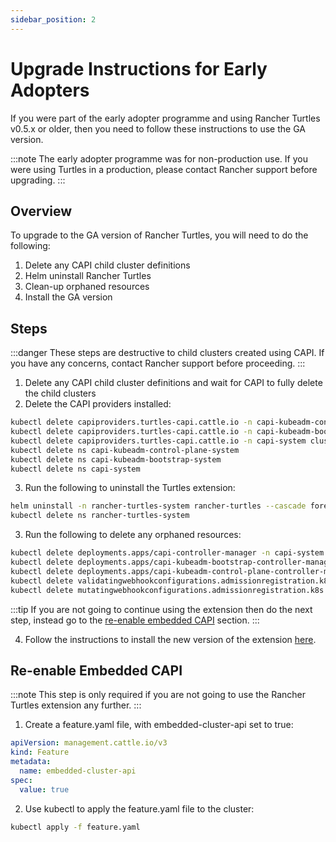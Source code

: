 ```yaml
---
sidebar_position: 2
---
```


# Upgrade Instructions for Early Adopters

If you were part of the early adopter programme and using Rancher Turtles v0.5.x or older, then you need to follow these instructions to use the GA version.

:::note
The early adopter programme was for non-production use. If you were using Turtles in a production, please contact Rancher support before upgrading.
:::

## Overview

To upgrade to the GA version of Rancher Turtles, you will need to do the following:

1. Delete any CAPI child cluster definitions
2. Helm uninstall Rancher Turtles
3. Clean-up orphaned resources
4. Install the GA version

## Steps

:::danger
These steps are destructive to child clusters created using CAPI. If you have any concerns, contact Rancher support before proceeding.
:::

1. Delete any CAPI child cluster definitions and wait for CAPI to fully delete the child clusters
2. Delete the CAPI providers installed:

```bash
kubectl delete capiproviders.turtles-capi.cattle.io -n capi-kubeadm-control-plane-system kubeadm-control-plane
kubectl delete capiproviders.turtles-capi.cattle.io -n capi-kubeadm-bootstrap-system kubeadm-bootstrap
kubectl delete capiproviders.turtles-capi.cattle.io -n capi-system cluster-api
kubectl delete ns capi-kubeadm-control-plane-system
kubectl delete ns capi-kubeadm-bootstrap-system
kubectl delete ns capi-system
```

3. Run the following to uninstall the Turtles extension:

```bash
helm uninstall -n rancher-turtles-system rancher-turtles --cascade foreground --wait
kubectl delete ns rancher-turtles-system
```

3. Run the following to delete any orphaned resources:

```bash
kubectl delete deployments.apps/capi-controller-manager -n capi-system --ignore-not-found=true
kubectl delete deployments.apps/capi-kubeadm-bootstrap-controller-manager -n capi-kubeadm-bootstrap-system --ignore-not-found=true
kubectl delete deployments.apps/capi-kubeadm-control-plane-controller-manager -n capi-kubeadm-control-plane-system --ignore-not-found=true
kubectl delete validatingwebhookconfigurations.admissionregistration.k8s.io capi-validating-webhook-configuration capi-kubeadm-bootstrap-validating-webhook-configuration capi-kubeadm-control-plane-validating-webhook-configuration --ignore-not-found=true
kubectl delete mutatingwebhookconfigurations.admissionregistration.k8s.io capi-mutating-webhook-configuration capi-kubeadm-bootstrap-mutating-webhook-configuration capi-kubeadm-control-plane-mutating-webhook-configuration --ignore-not-found=true
```

:::tip
If you are not going to continue using the extension then do the next step, instead go to the [re-enable embedded CAPI](#re-enable-embedded-capi) section.
:::

4. Follow the instructions to install the new version of the extension [here](../../getting-started/install-rancher-turtles/using_rancher_dashboard.md).

## Re-enable Embedded CAPI

:::note
This step is only required if you are not going to use the Rancher Turtles extension any further.
:::

1. Create a feature.yaml file, with embedded-cluster-api set to true:

```yaml
apiVersion: management.cattle.io/v3
kind: Feature
metadata:
  name: embedded-cluster-api
spec:
  value: true
```

2. Use kubectl to apply the feature.yaml file to the cluster:

```bash
kubectl apply -f feature.yaml
```
